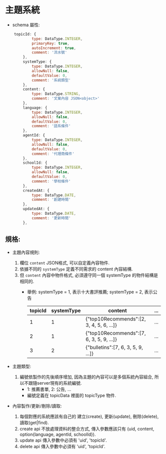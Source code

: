 # 主題系統

* schema 屬性:

``` javascript
    topicId: {
            type: DataType.INTEGER,
            primaryKey: true,
            autoIncrement: true,
            comment: '流水號'
        },
        systemType: {
            type: DataType.INTEGER,
            allowNull: false,
            defaultValue: 0,
            comment: '系統類型'
        },
        content: {
            type: DataType.STRING,
            comment: '文案內容 JSON<object>'
        },
        language: {
            type: DataType.INTEGER,
            allowNull: false,
            defaultValue: 0,
            comment: '語系條件'
        },
        agentId: {
            type: DataType.INTEGER,
            allowNull: false,
            defaultValue: 0,
            comment: '代理商條件'
        },
        schoolId: {
            type: DataType.INTEGER,
            allowNull: false,
            defaultValue: 0,
            comment: '學校條件'
        },
        createdAt: {
            type: DataType.DATE,
            comment: '創建時間'
        },
        updatedAt: {
            type: DataType.DATE,
            comment: '更新時間'
        },
```

## 規格:

* 主題內容規則:
    1. 欄位 `content` JSON格式, 可以自定義內容物件.
    1. 依據不同的 `systemType` 定義不同需求的 content 內容結構.
    1. 但 `content` 內容中物件格式, 必須遵守同一個 systemType 的物件結構是相同的.
        - 舉例: systemType = 1, 表示十大書評推薦; systemType = 2, 表示公告

            | topicId | systemType | content                                  | ... |
            |---------|------------|------------------------------------------|-----|
            | 1       | 1          | {"top10Recommends":[2, 3, 4, 5, 6, ...]} | ... |
            | 2       | 1          | {"top10Recommends":[7, 6, 3, 5, 9, ...]} | ... |
            | 3       | 2          | {"bulletins":[7, 6, 3, 5, 9, ...]}       | ... |

* 主題類型:
    1. 編號依製作的先後順序增加, 因為主題的內容可以是多個系統內容組合, 所以不跟隨server現有的系統編號.
        - 1: 推薦書單, 2: 公告, ...
        - 編號定義在 topicData 裡面的 topicType 物件.

* 內容製作/更新/刪除/讀取:
    1. 每個對應的系統應該有自己的 建立(create), 更新(update), 刪除(delete), 讀取(get|find).
    1. create api 不放處理資料的整合方式, 傳入參數應該只有 (uid, content, option{language, agentId, schoolId}).
    1. update api 傳入參數中必須有 'uid', 'topicId'.
    1. delete api 傳入參數中必須有 'uid', 'topicId'.
